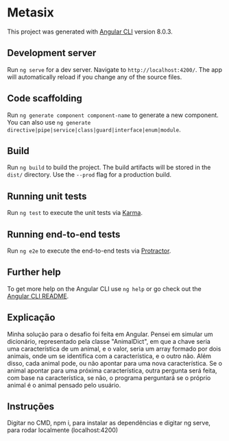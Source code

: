 # Metasix

This project was generated with [Angular CLI](https://github.com/angular/angular-cli) version 8.0.3.

## Development server

Run `ng serve` for a dev server. Navigate to `http://localhost:4200/`. The app will automatically reload if you change any of the source files.

## Code scaffolding

Run `ng generate component component-name` to generate a new component. You can also use `ng generate directive|pipe|service|class|guard|interface|enum|module`.

## Build

Run `ng build` to build the project. The build artifacts will be stored in the `dist/` directory. Use the `--prod` flag for a production build.

## Running unit tests

Run `ng test` to execute the unit tests via [Karma](https://karma-runner.github.io).

## Running end-to-end tests

Run `ng e2e` to execute the end-to-end tests via [Protractor](http://www.protractortest.org/).

## Further help

To get more help on the Angular CLI use `ng help` or go check out the [Angular CLI README](https://github.com/angular/angular-cli/blob/master/README.md).

## Explicação

Minha solução para o desafio foi feita em Angular.
Pensei em simular um dicionário, representado pela classe "AnimalDict", em que a chave seria uma característica de um animal, e o valor, seria um array formado por dois animais, onde um se identifica com a característica, e o outro não. Além disso, cada animal pode, ou não apontar para uma nova característica. Se o animal apontar para uma próxima característica, outra pergunta será feita, com base na característica, se não, o programa perguntará se o próprio animal é o animal pensado pelo usuário.

## Instruções

Digitar no CMD, npm i, para instalar as dependências e digitar ng serve, para rodar localmente (localhost:4200)
